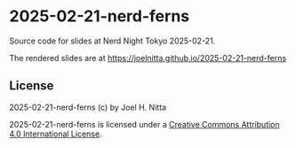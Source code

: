 # 2025-02-21-nerd-ferns

Source code for slides at Nerd Night Tokyo 2025-02-21.

The rendered slides are at <https://joelnitta.github.io/2025-02-21-nerd-ferns>

## License

2025-02-21-nerd-ferns (c) by Joel H. Nitta
 
2025-02-21-nerd-ferns is licensed under a [Creative Commons Attribution 4.0 International License](https://creativecommons.org/licenses/by/4.0/).

